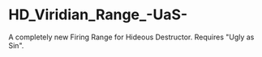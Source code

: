 # HD_Viridian_Range_-UaS-
A completely new Firing Range for Hideous Destructor. Requires "Ugly as Sin".

